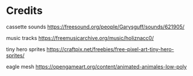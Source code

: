 # Credits

cassette sounds
https://freesound.org/people/Garysguff/sounds/621905/

music tracks
https://freemusicarchive.org/music/holiznacc0/

tiny hero sprites
https://craftpix.net/freebies/free-pixel-art-tiny-hero-sprites/

eagle mesh
https://opengameart.org/content/animated-animales-low-poly
